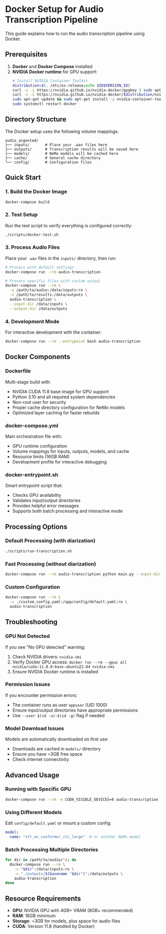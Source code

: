 # Docker Setup for Audio Transcription Pipeline

This guide explains how to run the audio transcription pipeline using Docker.

## Prerequisites

1. **Docker** and **Docker Compose** installed
2. **NVIDIA Docker runtime** for GPU support:
   ```bash
   # Install NVIDIA Container Toolkit
   distribution=$(. /etc/os-release;echo $ID$VERSION_ID)
   curl -s -L https://nvidia.github.io/nvidia-docker/gpgkey | sudo apt-key add -
   curl -s -L https://nvidia.github.io/nvidia-docker/$distribution/nvidia-docker.list | sudo tee /etc/apt/sources.list.d/nvidia-docker.list
   sudo apt-get update && sudo apt-get install -y nvidia-container-toolkit
   sudo systemctl restart docker
   ```

## Directory Structure

The Docker setup uses the following volume mappings:

```
audio_aigented/
├── inputs/       # Place your .wav files here
├── outputs/      # Transcription results will be saved here
├── models/       # NeMo models will be cached here
├── cache/        # General cache directory
└── config/       # Configuration files
```

## Quick Start

### 1. Build the Docker Image

```bash
docker-compose build
```

### 2. Test Setup

Run the test script to verify everything is configured correctly:

```bash
./scripts/docker-test.sh
```

### 3. Process Audio Files

Place your `.wav` files in the `inputs/` directory, then run:

```bash
# Process with default settings
docker-compose run --rm audio-transcription

# Process specific files with custom output
docker-compose run --rm \
  -v /path/to/audio:/data/inputs:ro \
  -v /path/to/results:/data/outputs \
  audio-transcription \
  --input-dir /data/inputs \
  --output-dir /data/outputs
```

### 4. Development Mode

For interactive development with the container:

```bash
docker-compose run --rm --entrypoint bash audio-transcription
```

## Docker Components

### Dockerfile

Multi-stage build with:
- NVIDIA CUDA 11.8 base image for GPU support
- Python 3.10 and all required system dependencies
- Non-root user for security
- Proper cache directory configuration for NeMo models
- Optimized layer caching for faster rebuilds

### docker-compose.yml

Main orchestration file with:
- GPU runtime configuration
- Volume mappings for inputs, outputs, models, and cache
- Resource limits (16GB RAM)
- Development profile for interactive debugging

### docker-entrypoint.sh

Smart entrypoint script that:
- Checks GPU availability
- Validates input/output directories
- Provides helpful error messages
- Supports both batch processing and interactive mode

## Processing Options

### Default Processing (with diarization)
```bash
./scripts/run-transcription.sh
```

### Fast Processing (without diarization)
```bash
docker-compose run --rm audio-transcription python main.py --input-dir /data/inputs --output-dir /data/outputs --disable-diarization
```

### Custom Configuration
```bash
docker-compose run --rm \
  -v ./custom_config.yaml:/app/config/default.yaml:ro \
  audio-transcription
```

## Troubleshooting

### GPU Not Detected

If you see "No GPU detected" warning:
1. Check NVIDIA drivers: `nvidia-smi`
2. Verify Docker GPU access: `docker run --rm --gpus all nvidia/cuda:11.8.0-base-ubuntu22.04 nvidia-smi`
3. Ensure NVIDIA Docker runtime is installed

### Permission Issues

If you encounter permission errors:
- The container runs as user `appuser` (UID 1000)
- Ensure input/output directories have appropriate permissions
- Use `--user $(id -u):$(id -g)` flag if needed

### Model Download Issues

Models are automatically downloaded on first use:
- Downloads are cached in `models/` directory
- Ensure you have ~3GB free space
- Check internet connectivity

## Advanced Usage

### Running with Specific GPU
```bash
docker-compose run --rm -e CUDA_VISIBLE_DEVICES=0 audio-transcription
```

### Using Different Models
Edit `config/default.yaml` or mount a custom config:
```yaml
model:
  name: "stt_en_conformer_ctc_large"  # or another NeMo model
```

### Batch Processing Multiple Directories
```bash
for dir in /path/to/audio/*/; do
  docker-compose run --rm \
    -v "$dir":/data/inputs:ro \
    -v "./outputs/$(basename "$dir")":/data/outputs \
    audio-transcription
done
```

## Resource Requirements

- **GPU**: NVIDIA GPU with 4GB+ VRAM (8GB+ recommended)
- **RAM**: 16GB minimum
- **Storage**: ~3GB for models, plus space for audio files
- **CUDA**: Version 11.8 (handled by Docker)